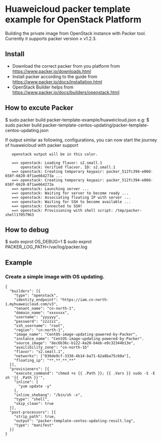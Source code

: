 # Huaweicloud packer template example for OpenStack Platform 
Building the private image from OpenStack instance with Packer tool.
Currently it supports packer version ≥ v1.2.3.

## Install
- Download the correct packer from you platform from https://www.packer.io/downloads.html
- Install packer according to the guide from https://www.packer.io/docs/installation.html
- OpenStack Builder helps from https://www.packer.io/docs/builders/openstack.html

## How to excute Packer
$ sudo packer build packer-template-example/huaweicloud.json
e.g: $ sudo packer build packer-template-centos-updating/packer-template-centos-updating.json

If output similar as following, configurations, you can now start the journey of huaweicloud with packer support
```
   openstack output will be in this color.
   
   ==> openstack: Loading flavor: s2.small.1
       openstack: Verified flacvor. ID: s2.small.1
   ==> openstack: Creating temporary keypair: packer_512fc394-e00d-658f-6620-8f1ae664273a ...
   ==> openstack: Creating temporary keypair: packer_512fc394-e00d-658f-6620-8f1ae664273a
   ==> openstack: Launching server ...
   ==> openstack: Waiting for server to become ready ...
   ==> openstack: Associating floating IP with server ...
   ==> openstack: Waiting for SSH to become available ...
   ==> openstack: Connected to SSH!
   ==> openstack: Provisioning with shell script: /tmp/packer-shell17057963
 ```  
## How to debug
$ sudo exprot OS_DEBUG=1
$ sudo exprot PACKER_LOG_PATH=/var/log/packer.log
   
## Example
### Create a simple image with OS updating.
```
{
  "builders": [{
    "type": "openstack",
    "identity_endpoint": "https://iam.cn-north-1.myhuaweicloud.com/v3",
    "tenant_name": "cn-north-1",
    "domain_name": "xxxxxxx", 
    "username": "yyyyyy",
    "password": "zzzzzz",
    "ssh_username": "root",
    "region": "cn-north-1",
    "image_name": "CentOS-image-updating-powered-by-Packer",
    "instance_name": "CentOS-image-updating-powered-by-Packer".
    "source_image": "dec6b36c-b122-4a20-b4eb-e9c32344b13e",
    "availibility_zone": "cn-north-1b"
    "flavor": "s2.small.1",
    "networks": ["036de9cf-3330-4b14-ba71-62a8ba75c60a"],
    "floating_ip": "**.**.**.**"
  }],
  "provisioners": [{
    "execute_command": "chmod +x {{ .Path }}; {{ .Vars }} sudo -S -E sh '{{ .Path }}'",
    "inline": [
      "yum update -y"
    ],
    "inline_shebang": "/bin/sh -x",
    "type": "shell",
    "skip_clean": true
  }],
  "post-processors": [{
    "strip_path": true,
    "output": "packer-template-centos-updating-result.log",
    "type": "manifest"
  }]
}
```
